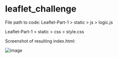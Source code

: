 # leaflet_challenge

File path to code: 
  Leaflet-Part-1 > static > js > logic.js

  Leaflet-Part-1 > static > css > style.css

Screenshot of resulting index.html: 

![image](https://github.com/sakleinekracht/leaflet_challenge/assets/147567143/16cf176d-b478-490c-a953-b2e44419eed8)
